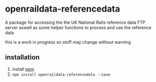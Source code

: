 # openraildata-referencedata

A package for accessing the the UK National Rails reference data FTP server aswell as some helper functions to process and use the reference data

this is a work in progress so stuff may change without warning

## installation
1. install [npm](https://nodejs.org "npm homepage")
2. `npm install openraildata-referencedata --save`